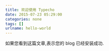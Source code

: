 ```yaml
---
title: 欢迎使用 Typecho
date: 2015-07-23 05:29:00
categories: none
tags: []
urlname: hello-world
---
```

如果您看到这篇文章,表示您的 blog 已经安装成功.